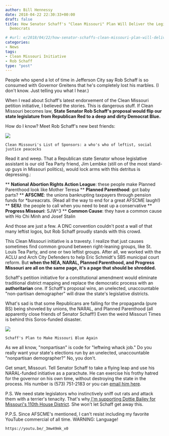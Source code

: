 ```yaml
---
author: Bill Hennessy
date: 2018-04-22 22:30:33+00:00
draft: false
title: How Senator Schaff's "Clean Missouri" Plan Will Deliver the Legislature to
  Democrats

# #url: e/2018/04/22/how-senator-schaffs-clean-missouri-plan-will-deliver-the-legislature-to-democrats/
categories:
- News
tags:
- Clean Missouri Initiative
- Rob Schaff
type: "post"
---
```





People who spend a lot of time in Jefferson City say Rob Schaff is so consumed with Governor Greitens that he's completely lost his marbles. (I don't know. Just telling you what I hear.)







When I read about Schaff's latest
    endorxement of the Clean Missouri petition initiative, I believed the stories. This is dangerous stuff. If Clean Missouri becomes law, **State Senator Rob Schaff's proposal would flip our state legislature from Republican Red to a deep and dirty Democrat Blue.**







How do I know? Meet Rob Schaff's new best friends:





![](https://hennessysview.com/wp-content/uploads/2018/04/Screenshot-2018-04-22-09.59.53.png)

    Clean Missouri's List of Sponsors: a who's who of leftist, social justice peacocks






Read it and weep. That a Republican state Senator whose legislative assistant is our old Tea Party friend, Jim Lembke (still
    on of the most stand-up guys in Missouri politics), would lock arms with this detritus is depressing.:








** **National Abortion Rights Action League**: these people make Planned Parenthood look like Mother Teresa
** **Planned Parenthood**: got baby parts?
** **AFSCME**: the unions bankrupting taxpayers through pension funds for
*bureacrats. (Read all the way to end for a great AFSCME laugh!)
** **SEIU**: the people to call when you need to beat up a conservative
** **Progress Missouri**: SJW^3
** **Common Cause**: they have a common cause with Ho Chi Minh and Josef Stalin






And those are just a few. A DNC convention couldn't post a wall of that many leftist logos, but Rob Schaff proudly stands with this crowd. 







This Clean Missouri initiative is a travesty. I realize that just causes sometimes find common ground between right-leaning groups, like St. Louis Tea Party, and one or two leftist groups. After all, we worked with the ACLU and Arch City Defenders to help Eric Schmidt's SB5 municipal court reform. But **when the NEA, NARAL, Planned Parenthood, and Progress Missouri are all on the same page, it's a page that should be shredded.**







Schaff's petition initiative for a constitutional amendment would eliminate traditional district mapping and replace the democratic process with an **authoritarian** one. If Schaff's proposal wins, an unelected, unaccountable "non-partisan demographer" will draw the state's legislative districts. 







What's sad is that some Republicans are falling for the propaganda (pure BS) being shoveled by unions, the NARAL, and Planned Parenthood (all apparently close friends of Senator Schaff!) Even the weird Missouri Times is behind this Soros-funded disaster. 





![](https://hennessysview.com/wp-content/uploads/2018/04/Screenshot-2018-04-21-17.00.48.png)

    Schaff's Plan to Make Missouri Blue Again






As we all know, "nonpartisan" is code for "leftwing whack job." Do you really want your state's elections run by an unelected, unaccountable "nonpartisan demographer?" No, you don't. 







Get smart, Missouri. Tell Senator Schaff to take a flying leap and use his NARAL-funded initiative as a parachute. He can exercise his frothy hatred for the governor on his own time, without destroying the state in the process. His number is (573) 751-2183 or you can [email him here](https://www.senate.mo.gov/D34WebApps/Contact.aspx).







P.S. We need state legislators who instinctively sniff out rats and attack them with a terrier's tenacity. That's why[ I'm supporting Dottie Bailey for Missouri's 110th House District](https://hennessysview.com/2018/04/22/a-candidate-with-skin-in-the-game/). She won't let Schaff get away this.







P.P.S. Since AFSCME's mentioned, I can't resist including my favorite YouTube commercial of all time. WARNING: Language!






    https://youtu.be/_3mw49mk_x0


